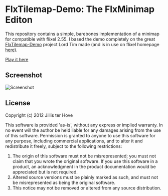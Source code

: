 FlxTilemap-Demo: The FlxMinimap Editon
======================================

This repository contains a simple, barebones implementation of a minimap for compatible with flixel 2.55. I based the
demo completely on the great [FlxTilemap-Demo](https://github.com/LordTim/FlxTilemap-Demo) project Lord Tim made (and is in 
use on flixel homepage [here](http://flixel.org/features.html)).
	
[Play it here](https://dl.dropbox.com/u/29254286/FlxMinimap.html) 
	
Screenshot
----------
![Screenshot](http://i.imgur.com/qsCLA.png)

License
-------
Copyright (c) 2012 Jillis ter Hove

This software is provided 'as-is', without any express or implied warranty. In no event will the author be held liable for any damages arising from the use of this software. Permission is granted to anyone to use this software for any purpose, including commercial applications, and to alter it and redistribute it freely, subject to the following restrictions: 

1. The origin of this software must not be misrepresented; you must not claim that you wrote the original software. If you use this software in a product, an acknowledgment in the product documentation would be appreciated but is not required.
2. Altered source versions must be plainly marked as such, and must not be misrepresented as being the original software.
3. This notice may not be removed or altered from any source distribution.